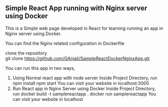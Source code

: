 ## Simple React App running with Nginx server using Docker

This is a Simple web page developed in React for learning running an app in Nginx server using Docker.

You can find the Nginx related configuration in Dockerfile

clone the repository  
   git clone https://github.com/GAnjali/SampleReactDockerNginxApp.git

You can run this app in two ways,
1. Using Normal react app with node server
  Inside Project Directory, run
     npm install
     npm start
  You can visit your website in localhost:3000
2. Run React app in Nginx Server using Docker
  Inside Project Directory, run
     docker build -t samplereactapp .
     docker run samplereactapp
  You can visit your website in localhost
